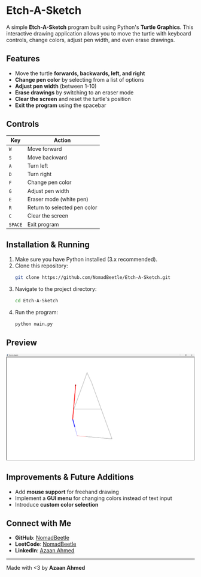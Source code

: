 # Etch-A-Sketch 

A simple **Etch-A-Sketch** program built using Python's **Turtle Graphics**. This interactive drawing application allows you to move the turtle with keyboard controls, change colors, adjust pen width, and even erase drawings.

## Features 
- Move the turtle **forwards, backwards, left, and right**
- **Change pen color** by selecting from a list of options
- **Adjust pen width** (between 1-10)
- **Erase drawings** by switching to an eraser mode
- **Clear the screen** and reset the turtle's position
- **Exit the program** using the spacebar

## Controls 
| Key | Action |
|------|------------------------------|
| `W` | Move forward |
| `S` | Move backward |
| `A` | Turn left |
| `D` | Turn right |
| `F` | Change pen color |
| `G` | Adjust pen width |
| `E` | Eraser mode (white pen) |
| `R` | Return to selected pen color |
| `C` | Clear the screen |
| `SPACE` | Exit program |

## Installation & Running 
1. Make sure you have Python installed (3.x recommended).
2. Clone this repository:
   ```sh
   git clone https://github.com/NomadBeetle/Etch-A-Sketch.git
   ```
3. Navigate to the project directory:
   ```sh
   cd Etch-A-Sketch
   ```
4. Run the program:
   ```sh
   python main.py
   ```

## Preview 
![Preview](image.png)

## Improvements & Future Additions 
- Add **mouse support** for freehand drawing
- Implement a **GUI menu** for changing colors instead of text input
- Introduce **custom color selection**

## Connect with Me 
- **GitHub**: [NomadBeetle](https://github.com/NomadBeetle)
- **LeetCode**: [NomadBeetle](https://leetcode.com/u/NomadBeetle/)
- **LinkedIn**: [Azaan Ahmed](https://www.linkedin.com/in/azaan-ahmed-a738b4332/)

---
Made with <3 by **Azaan Ahmed**

